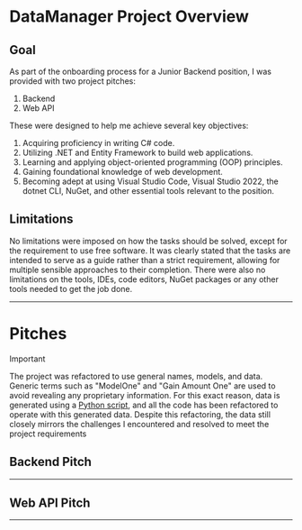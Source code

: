 # DataManager Project Overview

## Goal

As part of the onboarding process for a Junior Backend position, I was provided with two project pitches: 

1. Backend
2. Web API

These were designed to help me achieve several key objectives:

1. Acquiring proficiency in writing C# code.
2. Utilizing .NET and Entity Framework to build web applications.
3. Learning and applying object-oriented programming (OOP) principles.
4. Gaining foundational knowledge of web development.
5. Becoming adept at using Visual Studio Code, Visual Studio 2022, the dotnet CLI, NuGet, and other essential tools relevant to the position.

## Limitations

No limitations were imposed on how the tasks should be solved, except for the requirement to use free software. It was clearly stated that the tasks are intended to serve as a guide rather than a strict requirement, allowing for multiple sensible approaches to their completion. There were also no limitations on the tools, IDEs, code editors, NuGet packages or any other tools needed to get the job done. 
___
# Pitches

> [!IMPORTANT]
> The project was refactored to use general names, models, and data. Generic terms such as "ModelOne" and "Gain Amount One" are used to avoid revealing any proprietary information. For this exact reason, data is generated using a [Python script](https://github.com/IvanPavlak/Data_Manager/blob/e334610f720c6bb6e9999b82ad9b9a48345bb313/DataManager.Core/Database/Data/generate_data.ipynb), and all the code has been refactored to operate with this generated data. Despite this refactoring, the data still closely mirrors the challenges I encountered and resolved to meet the project requirements 

## Backend Pitch

___
## Web API Pitch

___
